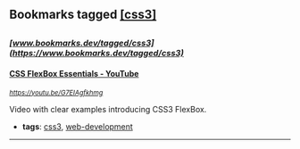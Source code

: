 ## Bookmarks tagged [[css3]](https://www.bookmarks.dev?q=[css3])

_<sup><sup>[www.bookmarks.dev/tagged/css3](https://www.bookmarks.dev/tagged/css3)</sup></sup>_
---
#### [CSS FlexBox Essentials - YouTube](https://youtu.be/G7EIAgfkhmg)
_<sup>https://youtu.be/G7EIAgfkhmg</sup>_

Video with clear examples introducing CSS3 FlexBox. 
* **tags**: [css3](../tagged/css3.md), [web-development](../tagged/web-development.md)
---
